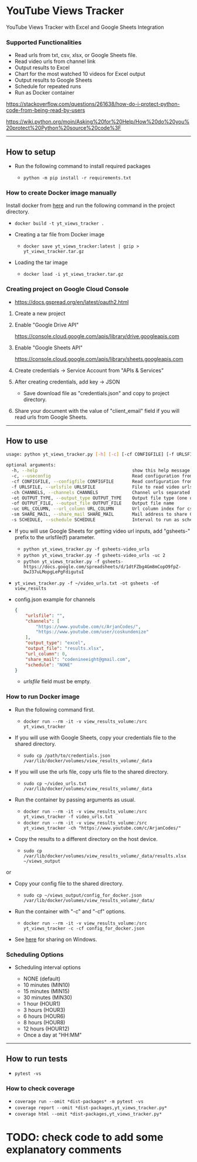 YouTube Views Tracker
=====================

YouTube Views Tracker with Excel and Google Sheets Integration

### Supported Functionalities

* Read urls from txt, csv, xlsx, or Google Sheets file.
* Read video urls from channel link
* Output results to Excel
* Chart for the most watched 10 videos for Excel output
* Output results to Google Sheets
* Schedule for repeated runs
* Run as Docker container


https://stackoverflow.com/questions/261638/how-do-i-protect-python-code-from-being-read-by-users

https://wiki.python.org/moin/Asking%20for%20Help/How%20do%20you%20protect%20Python%20source%20code%3F

---

## How to setup

* Run the following command to install required packages

    * `python -m pip install -r requirements.txt`

### How to create Docker image manually

Install docker from [here](https://docs.docker.com/get-docker/) and run the following command in the project directory.

* `docker build -t yt_views_tracker .`

* Creating a tar file from Docker image

    * `docker save yt_views_tracker:latest | gzip > yt_views_tracker.tar.gz`

* Loading the tar image

    * `docker load -i yt_views_tracker.tar.gz`

### Creating project on Google Cloud Console

* https://docs.gspread.org/en/latest/oauth2.html

1. Create a new project

2. Enable "Google Drive API"

    https://console.cloud.google.com/apis/library/drive.googleapis.com

3. Enable "Google Sheets API"

    https://console.cloud.google.com/apis/library/sheets.googleapis.com

4. Create credentials -> Service Account from "APIs & Services"

5. After creating credentials, add key -> JSON

    * Save download file as "credentials.json" and copy to project directory.

6. Share your document with the value of "client_email" field if you will read urls from Google Sheets.

---

## How to use

```sh
usage: python yt_views_tracker.py [-h] [-c] [-cf CONFIGFILE] [-f URLSFILE] [-ch CHANNELS] [-ot OUTPUT_TYPE] [-of OUTPUT_FILE] [-uc URL_COLUMN] [-sm SHARE_MAIL] [-s SCHEDULE]

optional arguments:
  -h, --help                                    show this help message and exit
  -c, --useconfig                               Read configuration from config.json file
  -cf CONFIGFILE, --configfile CONFIGFILE       Read configuration from given file
  -f URLSFILE, --urlsfile URLSFILE              File to read video urls
  -ch CHANNELS, --channels CHANNELS             Channel urls separated by comma
  -ot OUTPUT_TYPE, --output_type OUTPUT_TYPE    Output file type (one of excel, gsheets)
  -of OUTPUT_FILE, --output_file OUTPUT_FILE    Output file name
  -uc URL_COLUMN, --url_column URL_COLUMN       Url column index for csv, xlsx, or Google Sheets input
  -sm SHARE_MAIL, --share_mail SHARE_MAIL       Mail address to share Google Sheets document
  -s SCHEDULE, --schedule SCHEDULE              Interval to run as scheduled task
```

* If you will use Google Sheets for getting video url inputs, add "gsheets-" prefix to the urlsfile(f) parameter.

    * `python yt_views_tracker.py -f gsheets-video_urls`
    * `python yt_views_tracker.py -f gsheets-video_urls -uc 2`
    * `python yt_views_tracker.py -f gsheets-https://docs.google.com/spreadsheets/d/1dtFZbg4Gm8mCopO9fpZ-DwJ37uLMopgLePgFdigutuI`

* `yt_views_tracker.py -f ~/video_urls.txt -ot gsheets -of view_results`

* config.json example for channels

    ```json
    {
        "urlsfile": "",
        "channels": [
            "https://www.youtube.com/c/ArjanCodes/",
            "https://www.youtube.com/user/coskundenize"
        ],
        "output_type": "excel",
        "output_file": "results.xlsx",
        "url_column": 0,
        "share_mail": "codenineeight@gmail.com",
        "schedule": "NONE"
    }
    ```

    * *urlsfile* field must be empty.


### How to run Docker image

* Run the following command first.

    * `docker run --rm -it -v view_results_volume:/src yt_views_tracker`

* If you will use with Google Sheets, copy your credentials file to the shared directory.
    * `sudo cp /path/to/credentials.json /var/lib/docker/volumes/view_results_volume/_data`

* If you will use the urls file, copy urls file to the shared directory.
    * `sudo cp ~/video_urls.txt /var/lib/docker/volumes/view_results_volume/_data`

* Run the container by passing arguments as usual.
    * `docker run --rm -it -v view_results_volume:/src yt_views_tracker -f video_urls.txt`
    * `docker run --rm -it -v view_results_volume:/src yt_views_tracker -ch "https://www.youtube.com/c/ArjanCodes/"`

* Copy the results to a different directory on the host device.
    * `sudo cp /var/lib/docker/volumes/view_results_volume/_data/results.xlsx ~/views_output`

or

* Copy your config file to the shared directory.
    * `sudo cp ~/views_output/config_for_docker.json /var/lib/docker/volumes/view_results_volume/_data/`

* Run the container with "-c" and "-cf" options.
    * `docker run --rm -it -v view_results_volume:/src yt_views_tracker -c -cf config_for_docker.json`


* See [here](https://docs.docker.com/desktop/windows/#file-sharing) for sharing on Windows.


### Scheduling Options

* Scheduling interval options

    - NONE (default)
    - 10 minutes (MIN10)
    - 15 minutes (MIN15)
    - 30 minutes (MIN30)
    - 1 hour     (HOUR1)
    - 3 hours    (HOUR3)
    - 6 hours    (HOUR6)
    - 8 hours    (HOUR8)
    - 12 hours   (HOUR12)
    - Once a day at "HH:MM"



---

## How to run tests

* `pytest -vs`

### How to check coverage

* `coverage run --omit *dist-packages* -m pytest -vs`
* `coverage report --omit *dist-packages,yt_views_tracker.py*`
* `coverage html --omit *dist-packages,yt_views_tracker.py*`


# **TODO: check code to add some explanatory comments**